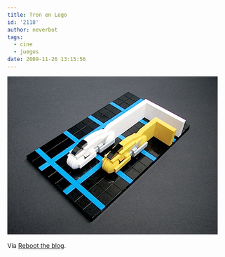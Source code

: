 ```yaml
---
title: Tron en Lego
id: '2118'
author: neverbot
tags:
  - cine
  - juegos
date: 2009-11-26 13:15:56
---
```


![200911261315.jpg](./tron-en-lego/200911261315.jpg)

Vía [Reboot the blog](http://blog.swas.es/post/254886672/lego-tron).